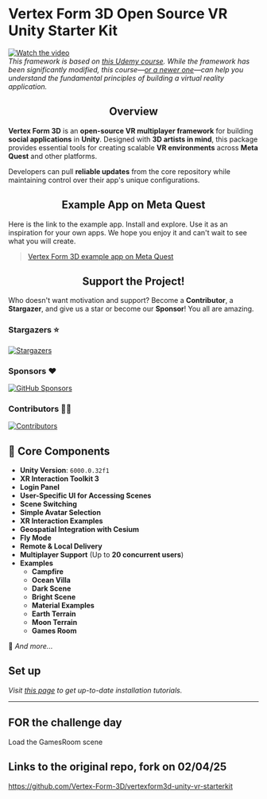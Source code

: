 
# **Vertex Form 3D Open Source VR Unity Starter Kit**  

[![Watch the video](https://github.com/evgeniyasimmons/my-sandbox/raw/main/ShortVF3D.gif)](https://youtu.be/1Xt_7Uxr8T)  
*This framework is based on [this Udemy course](https://www.udemy.com/course/multiplayer-virtual-reality-vr-development-with-unity/learn/lecture/21025418?start=30#overview). While the framework has been significantly modified, this course—[or a newer one](https://www.udemy.com/course/build-your-multiplayer-vr-game-from-scratch-with-fusion/?referralCode=CD1161498C9135567DC0)—can help you understand the fundamental principles of building a virtual reality application.*


## <h2 align="center"> Overview</h2>

**Vertex Form 3D** is an **open-source VR multiplayer framework** for building **social applications** in **Unity**. Designed with **3D artists in mind**, this package provides essential tools for creating scalable **VR environments** across **Meta Quest** and other platforms.  

Developers can pull **reliable updates** from the core repository while maintaining control over their app's unique configurations.  


## <h2 align="center"> Example App on Meta Quest </h2>
Here is the link to the example app. Install and explore. Use it as an inspiration for your own apps. We hope you enjoy it and can't wait to see what you will create.  

> [Vertex Form 3D example app on Meta Quest](https://www.meta.com/s/9fkD1uaih)

## <h2 align="center"> Support the Project!</h2>

Who doesn't want motivation and support? Become a **Contributor**, a **Stargazer**, and give us a star or become our **Sponsor**! You all are amazing.

### Stargazers ⭐
[![Stargazers](https://reporoster.com/stars/dark/Vertex-Form-3D/vertexform3d-unity-vr-starterkit)](https://github.com/Vertex-Form-3D/vertexform3d-unity-vr-starterkit/stargazers)

### Sponsors ❤️
[![GitHub Sponsors](https://img.shields.io/github/sponsors/Vertex-Form-3D?logo=github&style=for-the-badge)](https://github.com/sponsors/Vertex-Form-3D)

### Contributors 👨‍💻
[![Contributors](https://contrib.rocks/image?repo=Vertex-Form-3D/vertexform3d-unity-vr-starterkit)](https://github.com/Vertex-Form-3D/vertexform3d-unity-vr-starterkit/graphs/contributors)


## 🔹 Core Components  
- **Unity Version**: `6000.0.32f1`  
- **XR Interaction Toolkit 3**  
- **Login Panel**  
- **User-Specific UI for Accessing Scenes**  
- **Scene Switching**  
- **Simple Avatar Selection**  
- **XR Interaction Examples**  
- **Geospatial Integration with Cesium**  
- **Fly Mode**  
- **Remote & Local Delivery**  
- **Multiplayer Support** (Up to **20 concurrent users**)
- **Examples**
    - **Campfire**
  - **Ocean Villa**  
  -  **Dark Scene**  
  -  **Bright Scene**  
  - **Material Examples**
  -  **Earth Terrain**  
  -  **Moon Terrain**  
  - **Games Room**
    

🔹 *And more...*  
## Set up

*Visit [this page](https://vertexform3d.com/tutorials/) to get up-to-date installation tutorials.*

---


## FOR the challenge day

Load the GamesRoom scene

## Links to the original repo, fork on 02/04/25 

https://github.com/Vertex-Form-3D/vertexform3d-unity-vr-starterkit


